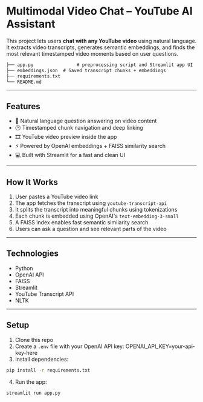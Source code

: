 # Multimodal Video Chat – YouTube AI Assistant

This project lets users **chat with any YouTube video** using natural language. It extracts video transcripts, generates semantic embeddings, and finds the most relevant timestamped video moments based on user questions.

```markdown
├── app.py                # preprocessing script and Streamlit app UI  
├── embeddings.json  # Saved transcript chunks + embeddings  
├── requirements.txt  
└── README.md
```
---

## Features
- 🧠 Natural language question answering on video content
- 🕒 Timestamped chunk navigation and deep linking
- 🎞️ YouTube video preview inside the app
- ⚡ Powered by OpenAI embeddings + FAISS similarity search
- 💻 Built with Streamlit for a fast and clean UI

---

## How It Works
1. User pastes a YouTube video link  
2. The app fetches the transcript using `youtube-transcript-api`  
3. It splits the transcript into meaningful chunks using tokenizations 
4. Each chunk is embedded using OpenAI's `text-embedding-3-small`  
5. A FAISS index enables fast semantic similarity search  
6. Users can ask a question and see relevant parts of the video

---

## Technologies
- Python  
- OpenAI API  
- FAISS  
- Streamlit  
- YouTube Transcript API  
- NLTK

---

## Setup

1. Clone this repo  
2. Create a `.env` file with your OpenAI API key: OPENAI_API_KEY=your-api-key-here
3. Install dependencies:
``` bash
pip install -r requirements.txt
```
4. Run the app:
``` bash
streamlit run app.py
```
 
